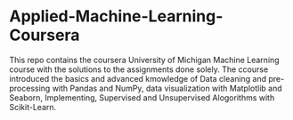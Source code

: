 # Applied-Machine-Learning-Coursera
This repo contains the coursera University of Michigan Machine Learning course with the solutions to the assignments done solely.
The ccourse introduced the basics and advanced kmowledge of Data cleaning and pre-processing with Pandas and NumPy, data visualization with Matplotlib and Seaborn, Implementing, Supervised and Unsupervised Alogorithms with Scikit-Learn.
